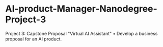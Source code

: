 # AI-product-Manager-Nanodegree-Project-3
Project 3: Capstone Proposal  "Virtual AI Assistant"
• Develop a business proposal for an AI product.
